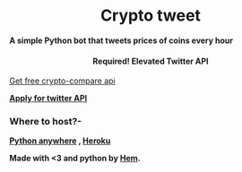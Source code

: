 <h1 align="center">
<b>Crypto tweet</b>
</h1>

<b>A simple Python  bot that tweets prices of coins every hour
</b> 



<h4 align="center">
<b>Required! Elevated Twitter API  </b>
</h4>


[Get free crypto-compare api](https://min-api.cryptocompare.com/)


<b>[Apply for twitter API](https://developer.twitter.com/en/portal/dashboard)</b> 


### Where to host?-
<b> [Python anywhere](https://www.pythonanywhere.com/) , [Heroku](https://dashboard.heroku.com/) </b> 

<b>Made with <3 and python by [Hem](https://github.com/icecrac34r/). </b><br />
